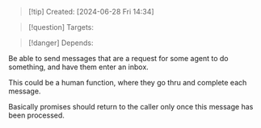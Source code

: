 
>[!tip] Created: [2024-06-28 Fri 14:34]

>[!question] Targets: 

>[!danger] Depends: 

Be able to send messages that are a request for some agent to do something, and have them enter an inbox.

This could be a human function, where they go thru and complete each message.

Basically promises should return to the caller only once this message has been processed.